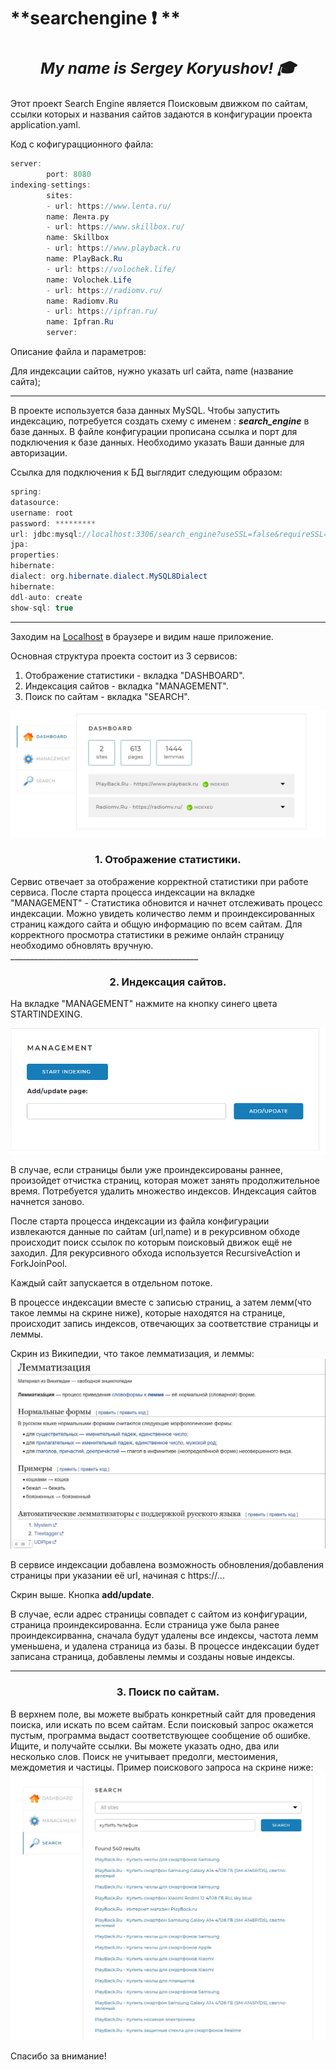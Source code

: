 # **searchengine :exclamation: **
## ***<h3 align="center">My name is Sergey Koryushov! :mortar_board:</h3>***

Этот проект Search Engine является Поисковым движком по сайтам, ссылки которых и названия сайтов задаются в конфигурации проекта application.yaml.

Код c кофигурацционного файла:
```java 
server:
        port: 8080
indexing-settings:
        sites:
        - url: https://www.lenta.ru/
        name: Лента.ру
        - url: https://www.skillbox.ru/
        name: Skillbox
        - url: https://www.playback.ru
        name: PlayBack.Ru
        - url: https://volochek.life/
        name: Volochek.Life
        - url: https://radiomv.ru/
        name: Radiomv.Ru
        - url: https://ipfran.ru/
        name: Ipfran.Ru
        server:
```

Описание файла и параметров:


Для индексации сайтов, нужно указать url сайта, name (название сайта);
_______________________________________________________________
В проекте используется база данных MySQL. 
Чтобы запустить индексацию, потребуется создать схему с именем : ***search_engine*** в базе данных.
В файле конфигурации прописана ссылка и порт для подключения к базе данных.
Необходимо указать Ваши данные для авторизации. 

Ссылка для подключения к БД выглядит следующим образом:
```java
spring:
datasource:
username: root
password: *********
url: jdbc:mysql://localhost:3306/search_engine?useSSL=false&requireSSL=false&allowPublicKeyRetrieval=true
jpa:
properties:
hibernate:
dialect: org.hibernate.dialect.MySQL8Dialect
hibernate:
ddl-auto: create
show-sql: true
```
___________________________


Заходим на [Localhost](http://localhost:8080/) в браузере и видим наше приложение.

Основная структура проекта состоит из 3 сервисов:
1. Отображение статистики - вкладка "DASHBOARD".
2. Индексация сайтов - вкладка "MANAGEMENT".
3. Поиск по сайтам - вкладка "SEARCH".

![screenshot localhost](https://github.com/Sergeykoryushov/searchengine/blob/main/image1.jpg)

<h3 align="center">1. Отображение статистики.</h3>
Сервис отвечает за отображение корректной статистики при работе сервиса.
После старта процесса индексации на вкладке "MANAGEMENT" - Статистика обновится и начнет отслеживать процесс индексации.
Можно увидеть количество лемм и проиндексированных страниц каждого сайта и общую информацию по всем сайтам.
Для корректного просмотра статистики в режиме онлайн страницу необходимо обновлять вручную.
_______________________________________________

<h3 align="center">2. Индексация сайтов.</h3>
На вкладке "MANAGEMENT" нажмите на кнопку синего цвета STARTINDEXING.

![screenshot Management](https://github.com/Sergeykoryushov/searchengine/blob/main/image.png)

В случае, если страницы были уже проиндексированы раннее, произойдет отчистка страниц, которая может занять продолжительное время.
Потребуется удалить множество индексов.
Индексация сайтов начнется заново.

После старта процесса индексации из файла конфигурации извлекаются данные по сайтам (url,name) и в рекурсивном
обходе происходит поиск ссылок по которым поисковый движок ещё не заходил.
Для рекурсивного обхода используется RecursiveAction и ForkJoinPool.

Каждый сайт запускается в отдельном потоке.

В процессе индексации вместе с записью страниц, а затем лемм(что такое леммы на скрине ниже), которые находятся на странице,
происходит запись индексов, отвечающих за соответствие страницы и леммы.


Скрин из Википедии, что такое лемматизация, и леммы: 
![lemma](https://github.com/Sergeykoryushov/searchengine/blob/main/image2.jpg)

В сервисе индексации добавлена возможность обновления/добавления страницы при указании её url, начиная с https://...

Скрин выше. Кнопка **add/update**.

В случае, если адрес страницы совпадет с сайтом из конфигурации, страница проиндексированна.
Если страница уже была ранее проиндексирванна, сначала будут удалены все индексы, частота лемм уменьшена, и удалена страница из базы.
В процессе индексации будет записана страница, добавлены леммы и созданы новые индексы.
_________________________________________________

<h3 align="center">3. Поиск по сайтам.</h3>

В верхнем поле, вы можете выбрать конкретный сайт для проведения поиска, или искать по всем сайтам.
Если поисковый запрос окажется пустым, программа выдаст соответствующее сообщение об ошибке.
Ищите, и получайте ссылки.
Вы можете указать одно, два или несколько слов.
Поиск не учитывает предолги, местоимения, междометия и частицы. 
Пример поискового запроса на скрине ниже:
![search](https://github.com/Sergeykoryushov/searchengine/blob/main/image3.jpg)


Спасибо за внимание!














